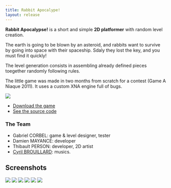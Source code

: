 ```yaml
---
title: Rabbit Apocalype!
layout: release
---
```


**Rabbit Apocalypse!** is a short and simple **2D platformer** with random level creation.

The earth is going to be blown by an asteroid, and rabbits want to survive by going into space with their spaceship.
Sdaly they lost the key, and you must find it quickly!

The level generation consists in assembling already defined pieces toegether randomly following rules.

The little game was made in two months from scratch for a contest (Game A Niaque 2011). It uses a custom XNA engine full of bugs.

<img src="http://uppix.net/1/b/2/4fe9ce13449d9209bb105fc27eaectt.jpg" />

- [Download the game](http://thegreatpaperadventure.com/files/RabbitApocalypse_v1.0_TGS_FINAL.zip)
- [See the source code](https://github.com/Valryon/Rabbit-Apocalypse)

### The Team

- Gabriel CORBEL: game & level designer, tester
- Damien MAYANCE: developer
- Thibault PERSON: developer, 2D artist
- [Cyril BROUILLARD](http://www.chiptunes-headbangers.net/Spintronic): musics.

## Screenshots

<img src="http://uppix.net/2/6/b/04ada05c922cfe7b3b0426bba887ett.jpg" />
<img src="http://uppix.net/6/4/d/ba87ab281751efcaa17dbdf5f7410tt.jpg" />
<img src="http://uppix.net/5/6/f/159c6ef392cc5a56ff189aa2b56fctt.jpg" />
<img src="http://uppix.net/8/c/a/86f086da4de1e4b659503c9116cf4tt.jpg" />
<img src="http://uppix.net/1/a/9/c1761237c8e09e71712b9a2169218tt.jpg" />
<img src="http://uppix.net/8/2/1/918a8b0a82648877250c3aa80c84ctt.jpg" />
